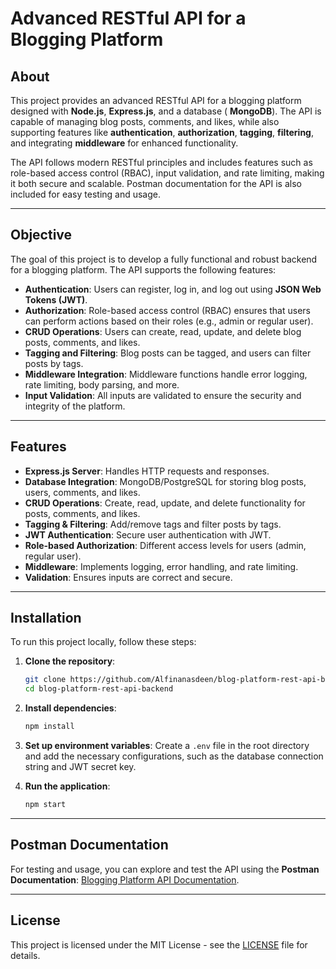 # Advanced RESTful API for a Blogging Platform

## About

This project provides an advanced RESTful API for a blogging platform designed with **Node.js**, **Express.js**, and a database ( **MongoDB**). The API is capable of managing blog posts, comments, and likes, while also supporting features like **authentication**, **authorization**, **tagging**, **filtering**, and integrating **middleware** for enhanced functionality.

The API follows modern RESTful principles and includes features such as role-based access control (RBAC), input validation, and rate limiting, making it both secure and scalable. Postman documentation for the API is also included for easy testing and usage.

---

## Objective

The goal of this project is to develop a fully functional and robust backend for a blogging platform. The API supports the following features:

- **Authentication**: Users can register, log in, and log out using **JSON Web Tokens (JWT)**.
- **Authorization**: Role-based access control (RBAC) ensures that users can perform actions based on their roles (e.g., admin or regular user).
- **CRUD Operations**: Users can create, read, update, and delete blog posts, comments, and likes.
- **Tagging and Filtering**: Blog posts can be tagged, and users can filter posts by tags.
- **Middleware Integration**: Middleware functions handle error logging, rate limiting, body parsing, and more.
- **Input Validation**: All inputs are validated to ensure the security and integrity of the platform.

---

## Features

- **Express.js Server**: Handles HTTP requests and responses.
- **Database Integration**: MongoDB/PostgreSQL for storing blog posts, users, comments, and likes.
- **CRUD Operations**: Create, read, update, and delete functionality for posts, comments, and likes.
- **Tagging & Filtering**: Add/remove tags and filter posts by tags.
- **JWT Authentication**: Secure user authentication with JWT.
- **Role-based Authorization**: Different access levels for users (admin, regular user).
- **Middleware**: Implements logging, error handling, and rate limiting.
- **Validation**: Ensures inputs are correct and secure.

---

## Installation

To run this project locally, follow these steps:

1. **Clone the repository**:
    ```bash
    git clone https://github.com/Alfinanasdeen/blog-platform-rest-api-backend.git
    cd blog-platform-rest-api-backend
    ```

2. **Install dependencies**:
    ```bash
    npm install
    ```

3. **Set up environment variables**:
    Create a `.env` file in the root directory and add the necessary configurations, such as the database connection string and JWT secret key.

4. **Run the application**:
    ```bash
    npm start
    ```

---

## Postman Documentation

For testing and usage, you can explore and test the API using the **Postman Documentation**: [Blogging Platform API Documentation](https://documenter.getpostman.com/view/40205242/2sAYBbdU6B).

---

## License

This project is licensed under the MIT License - see the [LICENSE](LICENSE) file for details.

